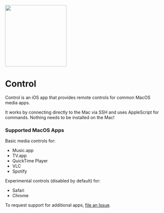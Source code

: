 <img src="https://github.com/user-attachments/assets/617bd99a-a1c3-43c6-92d6-4f81ce1bb5b7" width="200" />

# Control

Control is an iOS app that provides remote controls for common MacOS media apps. 

It works by connecting directly to the Mac via SSH and uses AppleScript for commands. Nothing needs to be installed on the Mac!


### Supported MacOS Apps
Basic media controls for:
  - Music.app
  - TV.app
  - QuickTime Player
  - VLC
  - Spotify

Experimental controls (disabled by default) for:
  - Safari 
  - Chrome 

To request support for additional apps, [file an Issue](https://github.com/ryanwhitney/Control/issues).
